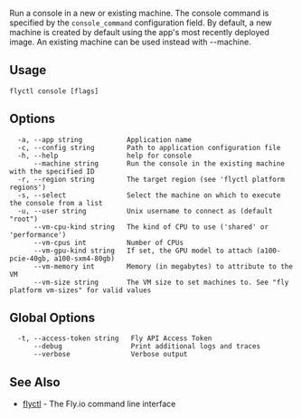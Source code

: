 Run a console in a new or existing machine. The console command is
specified by the `console_command` configuration field. By default, a
new machine is created by default using the app's most recently deployed
image. An existing machine can be used instead with --machine.

## Usage
~~~
flyctl console [flags]
~~~

## Options

~~~
  -a, --app string           Application name
  -c, --config string        Path to application configuration file
  -h, --help                 help for console
      --machine string       Run the console in the existing machine with the specified ID
  -r, --region string        The target region (see 'flyctl platform regions')
  -s, --select               Select the machine on which to execute the console from a list
  -u, --user string          Unix username to connect as (default "root")
      --vm-cpu-kind string   The kind of CPU to use ('shared' or 'performance')
      --vm-cpus int          Number of CPUs
      --vm-gpu-kind string   If set, the GPU model to attach (a100-pcie-40gb, a100-sxm4-80gb)
      --vm-memory int        Memory (in megabytes) to attribute to the VM
      --vm-size string       The VM size to set machines to. See "fly platform vm-sizes" for valid values
~~~

## Global Options

~~~
  -t, --access-token string   Fly API Access Token
      --debug                 Print additional logs and traces
      --verbose               Verbose output
~~~

## See Also

* [flyctl](/docs/flyctl/help/)	 - The Fly.io command line interface

